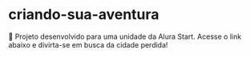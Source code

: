 # criando-sua-aventura
🧭 Projeto desenvolvido para uma unidade da Alura Start. Acesse o link abaixo e divirta-se em busca da cidade perdida!
